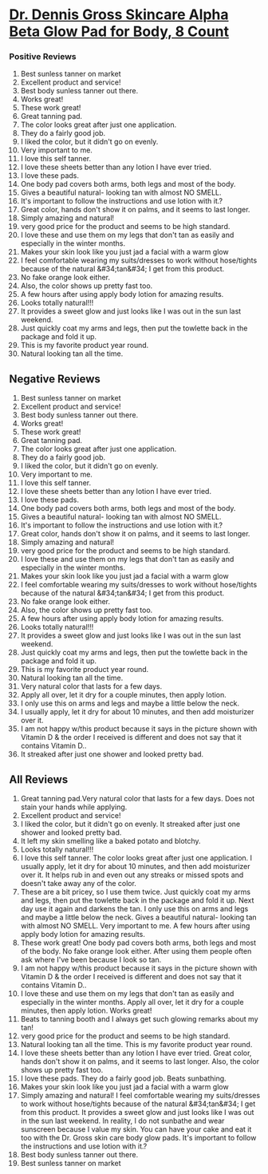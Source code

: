 # [Dr. Dennis Gross Skincare Alpha Beta Glow Pad for Body, 8 Count](https://products.checkmycream.com/products/Dr.-Dennis-Gross-Skincare-Alpha-Beta-Glow-Pad-for-Body-8-Count.html)

### Positive Reviews

<ol>
      <li>Best sunless tanner on market</li>
      <li>Excellent product and service!</li>
      <li>Best body sunless tanner out there.</li>
      <li>Works great!</li>
      <li>These work great!</li>
      <li>Great tanning pad.</li>
      <li>The color looks great after just one application.  </li>
      <li>They do a fairly good job.</li>
      <li>I liked the color, but it didn&#x27;t go on evenly.  </li>
      <li>Very important to me.  </li>
      <li>I love this self tanner.  </li>
      <li>I love these sheets better than any lotion I have ever tried.  </li>
      <li>I love these pads.</li>
      <li>One body pad covers both arms, both legs and most of the body.</li>
      <li>Gives a beautiful natural- looking tan with almost NO SMELL.  </li>
      <li>It&#x27;s important to follow the instructions and use lotion with it.?</li>
      <li>Great color, hands don&#x27;t show it on palms, and it seems to last longer.  </li>
      <li>Simply amazing and natural!  </li>
      <li>very good price for the product and seems to be high standard.</li>
      <li>I love these and use them on my legs that don&#x27;t tan as easily and especially in the winter months.  </li>
      <li>Makes your skin look like you just jad a facial with a warm glow</li>
      <li>I feel comfortable wearing my suits/dresses to work without hose/tights because of the natural &amp;#34;tan&amp;#34; I get from this product.  </li>
      <li>No fake orange look either.</li>
      <li>Also, the color shows up pretty fast too.</li>
      <li>A few hours after using apply body lotion for amazing results.</li>
      <li>Looks totally natural!!!</li>
      <li>It provides a sweet glow and just looks like I was out in the sun last weekend.</li>
      <li>Just quickly coat my arms and legs, then put the towlette back in the package and fold it up.  </li>
      <li>This is my favorite product year round.</li>
      <li>Natural looking tan all the time.</li>
</ol>


<h2>Negative Reviews</h2>
<ol>
<li> Best sunless tanner on market</li>
<li> Excellent product and service!</li>
<li> Best body sunless tanner out there.</li>
<li> Works great!</li>
<li> These work great!</li>
<li> Great tanning pad.</li>
<li> The color looks great after just one application.  </li>
<li> They do a fairly good job.</li>
<li> I liked the color, but it didn&#x27;t go on evenly.  </li>
<li> Very important to me.  </li>
<li> I love this self tanner.  </li>
<li> I love these sheets better than any lotion I have ever tried.  </li>
<li> I love these pads.</li>
<li> One body pad covers both arms, both legs and most of the body.</li>
<li> Gives a beautiful natural- looking tan with almost NO SMELL.  </li>
<li> It&#x27;s important to follow the instructions and use lotion with it.?</li>
<li> Great color, hands don&#x27;t show it on palms, and it seems to last longer.  </li>
<li> Simply amazing and natural!  </li>
<li> very good price for the product and seems to be high standard.</li>
<li> I love these and use them on my legs that don&#x27;t tan as easily and especially in the winter months.  </li>
<li> Makes your skin look like you just jad a facial with a warm glow</li>
<li> I feel comfortable wearing my suits/dresses to work without hose/tights because of the natural &amp;#34;tan&amp;#34; I get from this product.  </li>
<li> No fake orange look either.</li>
<li> Also, the color shows up pretty fast too.</li>
<li> A few hours after using apply body lotion for amazing results.</li>
<li> Looks totally natural!!!</li>
<li> It provides a sweet glow and just looks like I was out in the sun last weekend.</li>
<li> Just quickly coat my arms and legs, then put the towlette back in the package and fold it up.  </li>
<li> This is my favorite product year round.</li>
<li> Natural looking tan all the time.</li>
<li> Very natural color that lasts for a few days.</li>
<li> Apply all over, let it dry for a couple minutes, then apply lotion.  </li>
<li> I only use this on arms and legs and maybe a little below the neck.  </li>
<li> I usually apply, let it dry for about 10 minutes, and then add moisturizer over it.  </li>
<li> I am not happy w/this product because it says in the picture shown with Vitamin D &amp; the order I received is different and does not say that it contains Vitamin D..</li>
<li> It streaked after just one shower and looked pretty bad.</li>
</ol>

<h2>All Reviews</h2>

<ol>
    <li> Great tanning pad.Very natural color that lasts for a few days. Does not stain your hands while applying.</li>
    <li> Excellent product and service!</li>
    <li> I liked the color, but it didn&#x27;t go on evenly.  It streaked after just one shower and looked pretty bad.</li>
    <li> It left my skin smelling like a baked potato and blotchy.</li>
    <li> Looks totally natural!!!</li>
    <li> I love this self tanner.  The color looks great after just one application.  I usually apply, let it dry for about 10 minutes, and then add moisturizer over it.  It helps rub in and even out any streaks or missed spots and doesn&#x27;t take away any of the color.</li>
    <li> These are a bit pricey, so I use them twice.  Just quickly coat my arms and legs, then put the towlette back in the package and fold it up.  Next day use it again and darkens the tan.  I only use this on arms and legs and maybe a little below the neck.  Gives a beautiful natural- looking tan with almost NO SMELL.  Very important to me.  A few hours after using apply body lotion for amazing results.</li>
    <li> These work great! One body pad covers both arms, both legs and most of the body. No fake orange look either. After using them people often ask where I&#x27;ve been because I look so tan.</li>
    <li> I am not happy w/this product because it says in the picture shown with Vitamin D &amp; the order I received is different and does not say that it contains Vitamin D..</li>
    <li> I love these and use them on my legs that don&#x27;t tan as easily and especially in the winter months.  Apply all over, let it dry for a couple minutes, then apply lotion.  Works great!</li>
    <li> Beats to tanning booth and I always get such glowing remarks about my tan!</li>
    <li> very good price for the product and seems to be high standard.</li>
    <li> Natural looking tan all the time. This is my favorite product year round.</li>
    <li> I love these sheets better than any lotion I have ever tried.  Great color, hands don&#x27;t show it on palms, and it seems to last longer.  Also, the color shows up pretty fast too.</li>
    <li> I love these pads. They do a fairly good job. Beats sunbathing.</li>
    <li> Makes your skin look like you just jad a facial with a warm glow</li>
    <li> Simply amazing and natural!  I feel comfortable wearing my suits/dresses to work without hose/tights because of the natural &amp;#34;tan&amp;#34; I get from this product.  It provides a sweet glow and just looks like I was out in the sun last weekend. In reality, I do not sunbathe and wear sunscreen because I value my skin. You can have your cake and eat it too with the Dr. Gross skin care body glow pads. It&#x27;s important to follow the instructions and use lotion with it.?</li>
    <li> Best body sunless tanner out there.</li>
    <li> Best sunless tanner on market</li>
</ol>




